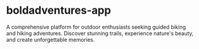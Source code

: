 # boldadventures-app
A comprehensive platform for outdoor enthusiasts seeking guided biking and hiking adventures. Discover stunning trails, experience nature's beauty, and create unforgettable memories.
